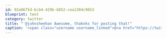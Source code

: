 ```yaml
---
id: 92a8675d-bcb4-429b-b052-cea1304c9653
blueprint: text
category: twitter
title: "'@johnsheehan Awesome, thaknks for posting that!"
caption: '<span class="username username_linked">@<a href="https://twitter.com/johnsheehan" title="John Sheehan Was Here">johnsheehan</a></span> Awesome, thaknks for posting that!'
---
```

